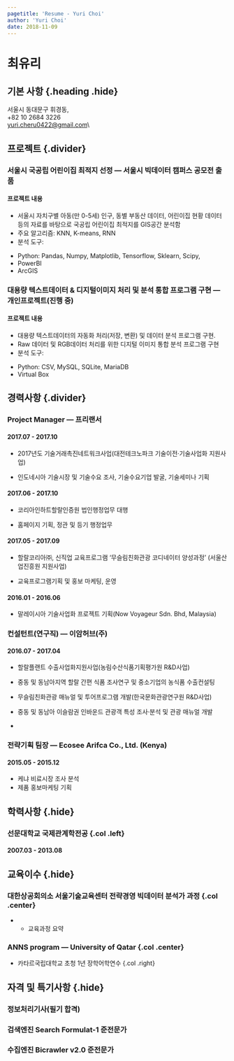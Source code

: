 ```yaml
---
pagetitle: 'Resume - Yuri Choi'
author: 'Yuri Choi'
date: 2018-11-09
---
```


# 최유리
## 기본 사항 {.heading .hide}
서울시 동대문구 휘경동,\
+82 10 2684 3226\
yuri.cheru0422@gmail.com\


## 프로젝트 {.divider}
### 서울시 국공립 어린이집 최적지 선정  &mdash; 서울시 빅데이터 캠퍼스 공모전 출품
#### 프로젝트 내용
* 서울시 자치구별 아동(만 0-5세) 인구, 동별 부동산 데이터, 어린이집 현황 데이터 등의 자료를 바탕으로 국공립 어린이집 최적지를 GIS공간 분석함
* 주요 알고리즘: KNN, K-means, RNN
* 분석 도구: 
- Python: Pandas, Numpy, Matplotlib, Tensorflow, Sklearn, Scipy, 
- PowerBI
- ArcGIS

### 대용량 텍스트데이터 & 디지털이미지 처리 및 분석 통합 프로그램 구현 &mdash; 개인프로젝트(진행 중)
#### 프로젝트 내용
* 대용량 텍스트데이터의 자동화 처리(저장, 변환) 및 데이터 분석 프로그램 구현. 
* Raw 데이터 및 RGB데이터 처리를 위한 디지털 이미지 통합 분석 프로그램 구현
* 분석 도구: 
- Python: CSV, MySQL, SQLite, MariaDB
- Virtual Box


## 경력사항 {.divider}

### Project Manager &mdash; 프리랜서
#### 2017.07 - 2017.10
* 2017년도 기술거래촉진네트워크사업(대전테크노파크 기술이전·기술사업화 지원사업)
- 인도네시아 기술시장 및 기술수요 조사, 기술수요기업 발굴, 기술세미나 기획
#### 2017.06 - 2017.10
* 코리아인하트할랄인증원 법인행정업무 대행
- 홈페이지 기획, 정관 및 등기 행정업무
#### 2017.05 - 2017.09
* 할랄코리아㈜, 신직업 교육프로그램 ‘무슬림친화관광 코디네이터 양성과정’ (서울산업진흥원 지원사업)
- 교육프로그램기획 및 홍보 마케팅, 운영
#### 2016.01 - 2016.06
* 말레이시아 기술사업화 프로젝트 기획(Now Voyageur Sdn. Bhd, Malaysia)

### 컨설턴트(연구직)  &mdash; 이암허브(주) 
#### 2016.07 - 2017.04
* 할랄플랜트 수출사업화지원사업(농림수산식품기획평가원 R&D사업) 
- 중동 및 동남아지역 할랄 간편 식품 조사연구 및 중소기업의 농식품 수출컨설팅
* 무슬림친화관광 매뉴얼 및 투어프로그램 개발(한국문화관광연구원 R&D사업)
- 중동 및 동남아 이슬람권 인바운드 관광객 특성 조사·분석 및 관광 매뉴얼 개발
* 
### 전략기획 팀장 &mdash; Ecosee Arifca Co., Ltd. (Kenya)
#### 2015.05 - 2015.12
* 케냐 비료시장 조사 분석
* 제품 홍보마케팅 기획


## 학력사항 {.hide}
### 선문대학교 국제관계학전공 {.col .left}
#### 2007.03 - 2013.08

## 교육이수 {.hide}
### 대한상공회의소 서울기술교육센터 전략경영 빅데이터 분석가 과정 {.col .center}
* -	교육과정 요약
### ANNS program &mdash; University of Qatar  {.col .center}
* 카타르국립대학교 초청 1년 장학어학연수 {.col .right}

## 자격 및 특기사항 {.hide}
### 정보처리기사(필기 합격)
### 검색엔진 Search Formulat-1 준전문가
### 수집엔진 Bicrawler v2.0 준전문가

